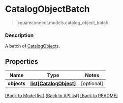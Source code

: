 # CatalogObjectBatch
> squareconnect.models.catalog_object_batch

### Description

A batch of [CatalogObject](#type-catalogobject)s.

## Properties
Name | Type | Notes
------------ | ------------- | -------------
**objects** | [**list[CatalogObject]**](CatalogObject.md) | [optional] 

[[Back to Model list]](../README.md#documentation-for-models) [[Back to API list]](../README.md#documentation-for-api-endpoints) [[Back to README]](../README.md)


